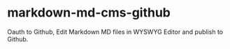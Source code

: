 # markdown-md-cms-github
Oauth to Github, Edit Markdown MD files in WYSWYG Editor and publish to Github. 

